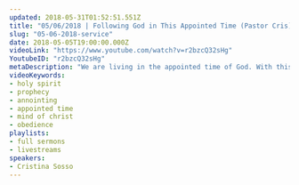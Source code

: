 ```yaml
---
updated: 2018-05-31T01:52:51.551Z
title: "05/06/2018 | Following God in This Appointed Time (Pastor Cris)"
slug: "05-06-2018-service"
date: 2018-05-05T19:00:00.000Z
videoLink: "https://www.youtube.com/watch?v=r2bzcQ32sHg"
YoutubeID: "r2bzcQ32sHg"
metaDescription: "We are living in the appointed time of God. With this in mind we must be vigilant and obey the Holy Spirit's leading. God has supernatural things in store for the Body of Christ this year if we prepare ourselves for it."
videoKeywords:
- holy spirit
- prophecy
- annointing
- appointed time
- mind of christ
- obedience
playlists:
- full sermons
- livestreams
speakers:
- Cristina Sosso
---
```

